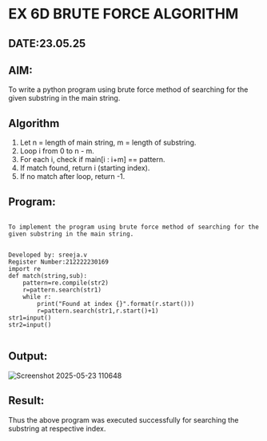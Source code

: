 # EX 6D BRUTE FORCE ALGORITHM
## DATE:23.05.25
## AIM:
To write a python program using brute force method of searching for the given substring in the main string.
## Algorithm
1. Let n = length of main string, m = length of substring.
2. Loop i from 0 to n - m.
3. For each i, check if main[i : i+m] == pattern.
4. If match found, return i (starting index).
5. If no match after loop, return -1.
  

## Program:
```

To implement the program using brute force method of searching for the given substring in the main string.


Developed by: sreeja.v
Register Number:212222230169  
import re
def match(string,sub):
    pattern=re.compile(str2)
    r=pattern.search(str1)
    while r:
        print("Found at index {}".format(r.start()))
        r=pattern.search(str1,r.start()+1)
str1=input()
str2=input()


```

## Output:

![Screenshot 2025-05-23 110648](https://github.com/user-attachments/assets/23eaf889-a1ce-490e-9bae-48238266afac)


## Result:
Thus the above program was executed successfully for searching the substring at respective index.
